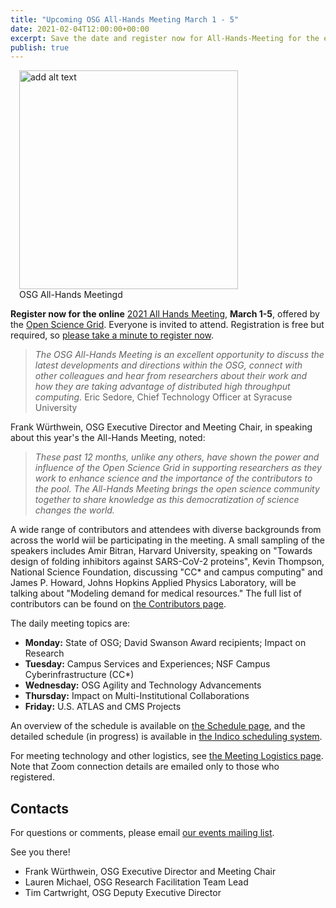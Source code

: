 ```yaml
---
title: "Upcoming OSG All-Hands Meeting March 1 - 5" 
date: 2021-02-04T12:00:00+00:00
excerpt: Save the date and register now for All-Hands-Meeting for the eopportunity to discuss the latest OSG developments and hear from researchers about their work and how they are taking advantage of distributed high throughput computing.
publish: true
--- 
```


<figure class="figure float-right" style="margin-left: 1em">
  <img src="{{site.baseurl}}/images/news/All-Hands-Meeting2.png" class="figure-img img-fluid rounded" alt="add alt text" width="350px">
  <figcaption class="figure-caption">OSG All-Hands Meetingd<br/></figcaption>
</figure>


**Register now for the online** <a href="https://indico.fnal.gov/event/47040/registrations/2899/" target="_blank">2021 All Hands Meeting</a>, **March 1-5**, offered by the <a href="https://openscience.org/" target="_blank">Open Science Grid</a>. Everyone is invited to attend. Registration is free but required, so
[please take a minute to register now](https://indico.fnal.gov/event/47040/registrations/2899/).

> *The OSG All-Hands Meeting is an excellent opportunity to discuss the latest developments and directions within the OSG, connect with other colleagues and       hear from researchers about their work and how they are taking advantage of distributed high throughput computing.* 
  Eric Sedore, Chief Technology Officer at Syracuse University

  Frank Würthwein, OSG Executive Director and Meeting Chair, in speaking about this year's the All-Hands Meeting, noted: 

> *These past 12 months, unlike any others, have shown the power and influence of the Open Science Grid in supporting researchers as they work to enhance           science and the importance of the contributors to the pool. The All-Hands Meeting brings the open science community together to share knowledge as this           democratization of science changes the world.* 

A wide range of contributors and attendees with diverse backgrounds from across the world wiil be participating in the meeting. A small sampling of the speakers includes Amir Bitran, Harvard University, speaking on "Towards design of folding inhibitors against SARS-CoV-2 proteins", Kevin Thompson, National Science Foundation, discussing "CC* and campus computing" and James P. Howard, Johns Hopkins Applied Physics Laboratory, will be talking about "Modeling demand for medical resources." The full list of contributors can be found on [the Contributors page](https://indico.fnal.gov/event/47040/contributions/).

The daily meeting topics are:

* **Monday:** State of OSG; David Swanson Award recipients; Impact on Research
* **Tuesday:** Campus Services and Experiences; NSF Campus Cyberinfrastructure (CC*)
* **Wednesday:** OSG Agility and Technology Advancements
* **Thursday:** Impact on Multi-Institutional Collaborations
* **Friday:** U.S. ATLAS and CMS Projects

An overview of the schedule is available on [the Schedule page](schedule.md),
and the detailed schedule (in progress) is available in
[the Indico scheduling system](https://indico.fnal.gov/event/47040/timetable/).

For meeting technology and other logistics, see
[the Meeting Logistics page](technology.md).
Note that Zoom connection details are emailed only to those who registered.


## Contacts

For questions or comments, please email
[our events mailing list](mailto:events@opensciencegrid.org).

See you there!

* Frank Würthwein, OSG Executive Director and Meeting Chair
* Lauren Michael, OSG Research Facilitation Team Lead
* Tim Cartwright, OSG Deputy Executive Director



